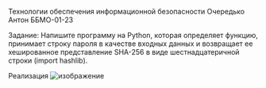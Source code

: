Технологии обеспечения информационной безопасности
Очередько Антон ББМО-01-23

Задание:
Напишите программу на Python, которая определяет функцию, принимает строку пароля в качестве входных данных и возвращает ее хешированное представление SHA-256 в виде шестнадцатеричной строки (import hashlib).

Реализация 
![изображение](https://github.com/AntonOcheredko/TOIB/assets/82804320/63c46907-7c7a-4705-9ff3-44853fff6e72)


